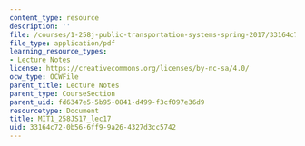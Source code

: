 ```yaml
---
content_type: resource
description: ''
file: /courses/1-258j-public-transportation-systems-spring-2017/33164c720b566ff99a264327d3cc5742_MIT1_258JS17_lec17.pdf
file_type: application/pdf
learning_resource_types:
- Lecture Notes
license: https://creativecommons.org/licenses/by-nc-sa/4.0/
ocw_type: OCWFile
parent_title: Lecture Notes
parent_type: CourseSection
parent_uid: fd6347e5-5b95-0841-d499-f3cf097e36d9
resourcetype: Document
title: MIT1_258JS17_lec17
uid: 33164c72-0b56-6ff9-9a26-4327d3cc5742
---
```

